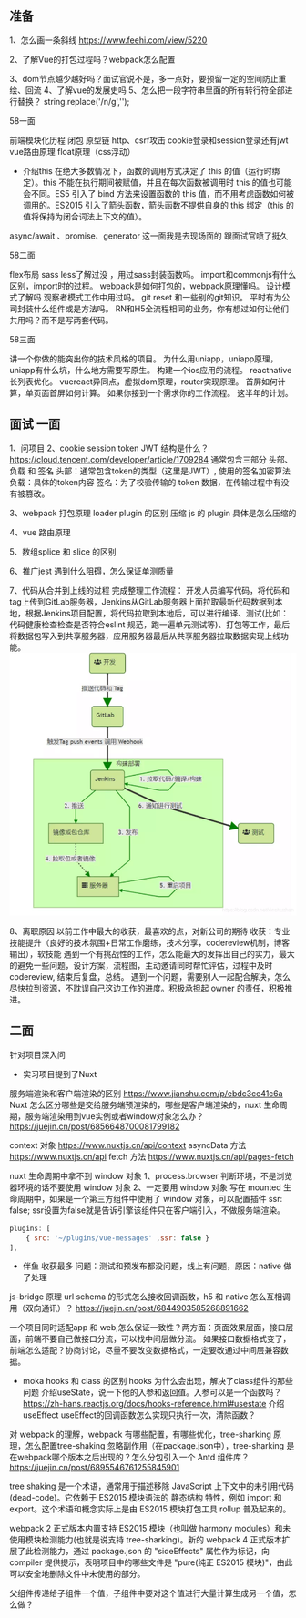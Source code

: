 ## 准备
1、怎么画一条斜线
https://www.feehi.com/view/5220

2、了解Vue的打包过程吗？webpack怎么配置

3、dom节点越少越好吗？面试官说不是，多一点好，要预留一定的空间防止重绘、回流
4、了解vue的发展史吗
5、怎么把一段字符串里面的所有转行符全部进行替换？
string.replace('/n/g','');



58一面

前端模块化历程
闭包
原型链
http、csrf攻击
cookie登录和session登录还有jwt
vue路由原理
float原理（css浮动）
- 介绍this
在绝大多数情况下，函数的调用方式决定了 this 的值（运行时绑定）。this 不能在执行期间被赋值，并且在每次函数被调用时 this 的值也可能会不同。ES5 引入了 bind 方法来设置函数的 this 值，而不用考虑函数如何被调用的。ES2015 引入了箭头函数，箭头函数不提供自身的 this 绑定（this 的值将保持为闭合词法上下文的值）。

async/await 、promise、generator
这一面我是去现场面的 跟面试官喷了挺久

58二面

flex布局
sass less了解过没 ，用过sass封装函数吗。
import和commonjs有什么区别，import时的过程。
webpack是如何打包的，webpack原理懂吗。
设计模式了解吗 观察者模式工作中用过吗。
git reset 和一些别的git知识。
平时有为公司封装什么组件或是方法吗。
RN和H5全流程相同的业务，你有想过如何让他们共用吗？而不是写两套代码。

58三面

讲一个你做的能突出你的技术风格的项目。
为什么用uniapp，uniapp原理，uniapp有什么坑，什么地方需要写原生。
构建一个ios应用的流程。
reactnative长列表优化。
vuereact异同点，虚拟dom原理，router实现原理。
首屏如何计算，单页面首屏如何计算。
如果你接到一个需求你的工作流程。
这半年的计划。

## 面试 一面
1、问项目
2、cookie session token 
JWT 结构是什么？
https://cloud.tencent.com/developer/article/1709284
通常包含三部分 头部、负载 和 签名
头部：通常包含token的类型（这里是JWT）, 使用的签名加密算法
负载：具体的token内容
签名：为了校验传输的 token 数据，在传输过程中有没有被篡改。

3、webpack 打包原理
loader plugin 的区别
压缩 js 的 plugin 具体是怎么压缩的

4、vue 路由原理

5、数组splice 和 slice 的区别

6、推广jest 遇到什么阻碍，怎么保证单测质量

7、代码从合并到上线的过程
完成整理工作流程： 开发人员编写代码，将代码和tag上传到GitLab服务器，Jenkins从GitLab服务器上面拉取最新代码数据到本地，根据Jenkins项目配置，将代码拉取到本地后，可以进行编译、测试(比如：代码健康检查检查是否符合eslint 规范，跑一遍单元测试等)、打包等工作，最后将数据包写入到共享服务器，应用服务器最后从共享服务器拉取数据实现上线功能。
![](./img/%E4%B8%8A%E7%BA%BF.png)


8、离职原因 以前工作中最大的收获，最喜欢的点，对新公司的期待
收获：专业技能提升（良好的技术氛围+日常工作磨练，技术分享，codereview机制，博客输出），软技能
遇到一个有挑战性的工作，怎么能最大的发挥出自己的实力，最大的避免一些问题，设计方案，流程图，主动邀请同时帮忙评估，过程中及时codereview, 结束后复盘，总结。
遇到一个问题，需要别人一起配合解决，怎么尽快拉到资源，不耽误自己这边工作的进度。积极承担起 owner 的责任，积极推进。

## 二面
针对项目深入问
- 实习项目提到了Nuxt

服务端渲染和客户端渲染的区别 https://www.jianshu.com/p/ebdc3ce41c6a
Nuxt 怎么区分哪些是交给服务端预渲染的，哪些是客户端渲染的，nuxt 生命周期，服务端渲染用到vue实例或者window对象怎么办？ 
https://juejin.cn/post/6856648700081799182

context 对象 https://www.nuxtjs.cn/api/context
asyncData 方法  https://www.nuxtjs.cn/api
fetch 方法  https://www.nuxtjs.cn/api/pages-fetch

nuxt 生命周期中拿不到 window 对象
1、process.browser 判断环境，不是浏览器环境的话不要使用 window 对象
2、一定要用 window 对象 写在 mounted 生命周期中，如果是一个第三方组件中使用了 window 对象，可以配置插件 ssr: false; ssr设置为false就是告诉引擎该组件只在客户端引入，不做服务端渲染。

```js
plugins: [
    { src: '~/plugins/vue-messages' ,ssr: false }
],
```

- 伴鱼
收获最多
问题：测试和预发布都没问题，线上有问题，原因：native 做了处理

js-bridge 原理
url schema 的形式怎么接收回调函数，h5 和 native 怎么互相调用（双向通讯）？
https://juejin.cn/post/6844903585268891662


一个项目同时适配app 和 web,怎么保证一致性？两方面：页面效果层面，接口层面，前端不要自己做接口分流，可以找中间层做分流。
如果接口数据格式变了，前端怎么适配？协商讨论，尽量不要改变数据格式，一定要改通过中间层兼容数据。

- moka
hooks 和 class 的区别
hooks 为什么会出现，解决了class组件的那些问题
介绍useState，说一下他的入参和返回值。入参可以是一个函数吗？ https://zh-hans.reactjs.org/docs/hooks-reference.html#usestate
介绍useEffect  useEffect的回调函数怎么实现只执行一次，清除函数？

对 webpack 的理解，webpack 有哪些配置，有哪些优化，tree-sharking 原理，怎么配置tree-shaking 忽略副作用（在package.json中），tree-sharking 是在webpack哪个版本之后出现的？怎么分包引入一个 Antd 组件库？
https://juejin.cn/post/6895546761255845901

tree shaking 是一个术语，通常用于描述移除 JavaScript 上下文中的未引用代码(dead-code)。它依赖于 ES2015 模块语法的 静态结构 特性，例如 import 和 export。这个术语和概念实际上是由 ES2015 模块打包工具 rollup 普及起来的。

webpack 2 正式版本内置支持 ES2015 模块（也叫做 harmony modules）和未使用模块检测能力(也就是说支持 tree-sharking)。新的 webpack 4 正式版本扩展了此检测能力，通过 package.json 的 "sideEffects" 属性作为标记，向 compiler 提供提示，表明项目中的哪些文件是 "pure(纯正 ES2015 模块)"，由此可以安全地删除文件中未使用的部分。



父组件传递给子组件一个值，子组件中要对这个值进行大量计算生成另一个值，怎么做？
